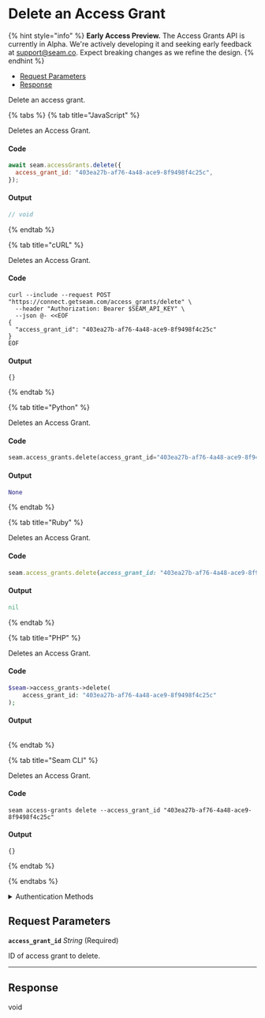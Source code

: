 # Delete an Access Grant
{% hint style="info" %}
**Early Access Preview.** The Access Grants API is currently in Alpha. We're actively developing it and seeking early feedback at [support@seam.co](mailto:support@seam.co). Expect breaking changes as we refine the design.
{% endhint %}

- [Request Parameters](#request-parameters)
- [Response](#response)

Delete an access grant.


{% tabs %}
{% tab title="JavaScript" %}

Deletes an Access Grant.

#### Code

```javascript
await seam.accessGrants.delete({
  access_grant_id: "403ea27b-af76-4a48-ace9-8f9498f4c25c",
});
```

#### Output

```javascript
// void
```
{% endtab %}

{% tab title="cURL" %}

Deletes an Access Grant.

#### Code

```curl
curl --include --request POST "https://connect.getseam.com/access_grants/delete" \
  --header "Authorization: Bearer $SEAM_API_KEY" \
  --json @- <<EOF
{
  "access_grant_id": "403ea27b-af76-4a48-ace9-8f9498f4c25c"
}
EOF
```

#### Output

```curl
{}
```
{% endtab %}

{% tab title="Python" %}

Deletes an Access Grant.

#### Code

```python
seam.access_grants.delete(access_grant_id="403ea27b-af76-4a48-ace9-8f9498f4c25c")
```

#### Output

```python
None
```
{% endtab %}

{% tab title="Ruby" %}

Deletes an Access Grant.

#### Code

```ruby
seam.access_grants.delete(access_grant_id: "403ea27b-af76-4a48-ace9-8f9498f4c25c")
```

#### Output

```ruby
nil
```
{% endtab %}

{% tab title="PHP" %}

Deletes an Access Grant.

#### Code

```php
$seam->access_grants->delete(
    access_grant_id: "403ea27b-af76-4a48-ace9-8f9498f4c25c"
);
```

#### Output

```php

```
{% endtab %}

{% tab title="Seam CLI" %}

Deletes an Access Grant.

#### Code

```seam_cli
seam access-grants delete --access_grant_id "403ea27b-af76-4a48-ace9-8f9498f4c25c"
```

#### Output

```seam_cli
{}
```
{% endtab %}

{% endtabs %}


<details>

<summary>Authentication Methods</summary>

- API key
- Personal access token
  <br>Must also include the `seam-workspace` header in the request.

To learn more, see [Authentication](https://docs.seam.co/latest/api/authentication).
</details>

## Request Parameters

**`access_grant_id`** *String* (Required)

ID of access grant to delete.

---


## Response

void

